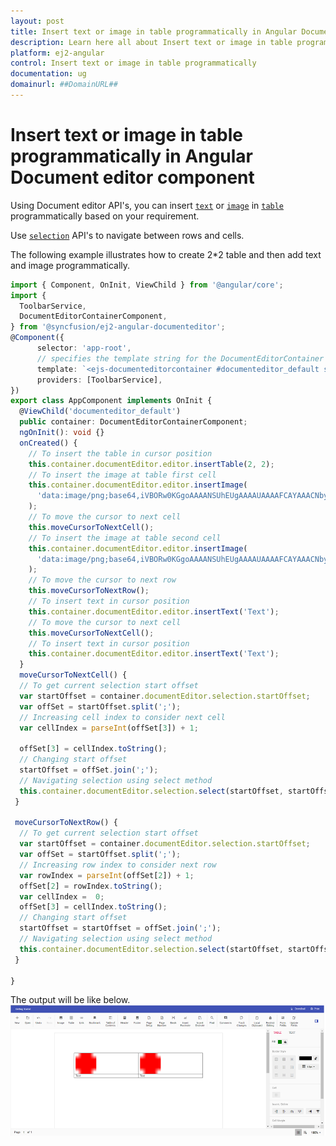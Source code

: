 ```yaml
---
layout: post
title: Insert text or image in table programmatically in Angular Document editor component | Syncfusion
description: Learn here all about Insert text or image in table programmatically in Syncfusion Angular Document editor component of Syncfusion Essential JS 2 and more.
platform: ej2-angular
control: Insert text or image in table programmatically 
documentation: ug
domainurl: ##DomainURL##
---
```


# Insert text or image in table programmatically in Angular Document editor component

Using Document editor API's, you can insert [`text`](../../document-editor/how-to/insert-text-in-current-position/#insert-text-in-current-cursor-position) or [`image`](../../document-editor/image/#images) in [`table`](../../document-editor/table/#create-a-table) programmatically based on your requirement.

Use [`selection`](../../document-editor/how-to/move-selection-to-specific-position/#selects-content-based-on-start-and-end-hierarchical-index) API's to navigate between rows and cells.

The following example illustrates how to create 2*2 table and then add text and image programmatically.

```typescript
import { Component, OnInit, ViewChild } from '@angular/core';
import {
  ToolbarService,
  DocumentEditorContainerComponent,
} from '@syncfusion/ej2-angular-documenteditor';
@Component({
      selector: 'app-root',
      // specifies the template string for the DocumentEditorContainer component
      template: `<ejs-documenteditorcontainer #documenteditor_default serviceUrl="https://ej2services.syncfusion.com/production/web-services/api/documenteditor/" height="600px" style="display:block" [enableToolbar]=true (created)="onCreated()"> </ejs-documenteditorcontainer>`,
      providers: [ToolbarService],
})
export class AppComponent implements OnInit {
  @ViewChild('documenteditor_default')
  public container: DocumentEditorContainerComponent;
  ngOnInit(): void {}
  onCreated() {
    // To insert the table in cursor position
    this.container.documentEditor.editor.insertTable(2, 2);
    // To insert the image at table first cell
    this.container.documentEditor.editor.insertImage(
      'data:image/png;base64,iVBORw0KGgoAAAANSUhEUgAAAAUAAAAFCAYAAACNbyblAAAAHElEQVQI12P4    //8/w38GIAXDIBKE0DHxgljNBAAO9TXL0Y4OHwAAAABJRU5ErkJggg=='
    );
    // To move the cursor to next cell
    this.moveCursorToNextCell();
    // To insert the image at table second cell
    this.container.documentEditor.editor.insertImage(
      'data:image/png;base64,iVBORw0KGgoAAAANSUhEUgAAAAUAAAAFCAYAAACNbyblAAAAHElEQVQI12P4    //8/w38GIAXDIBKE0DHxgljNBAAO9TXL0Y4OHwAAAABJRU5ErkJggg=='
    );
    // To move the cursor to next row
    this.moveCursorToNextRow();
    // To insert text in cursor position
    this.container.documentEditor.editor.insertText('Text');
    // To move the cursor to next cell
    this.moveCursorToNextCell();
    // To insert text in cursor position
    this.container.documentEditor.editor.insertText('Text');
  }
  moveCursorToNextCell() {
  // To get current selection start offset
  var startOffset = container.documentEditor.selection.startOffset;
  var offSet = startOffset.split(';');
  // Increasing cell index to consider next cell
  var cellIndex = parseInt(offSet[3]) + 1;

  offSet[3] = cellIndex.toString();
  // Changing start offset
  startOffset = offSet.join(';');
  // Navigating selection using select method
  this.container.documentEditor.selection.select(startOffset, startOffset);
 }

 moveCursorToNextRow() {
  // To get current selection start offset
  var startOffset = container.documentEditor.selection.startOffset;
  var offSet = startOffset.split(';');
  // Increasing row index to consider next row
  var rowIndex = parseInt(offSet[2]) + 1;
  offSet[2] = rowIndex.toString();
  var cellIndex =  0;
  offSet[3] = cellIndex.toString();
  // Changing start offset
  startOffset = startOffset = offSet.join(';');
  // Navigating selection using select method
  this.container.documentEditor.selection.select(startOffset, startOffset);
 }

}
```

The output will be like below.
![Insert text or image in table programmatically](../images/table-image.png)
